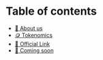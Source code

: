 # Table of contents

* [🤡 About us](README.md)
* [🪙 Tokenomics](tokenomics.md)
* [🔗 Official Link](official-link.md)
* [👀 Coming soon](coming-soon.md)
